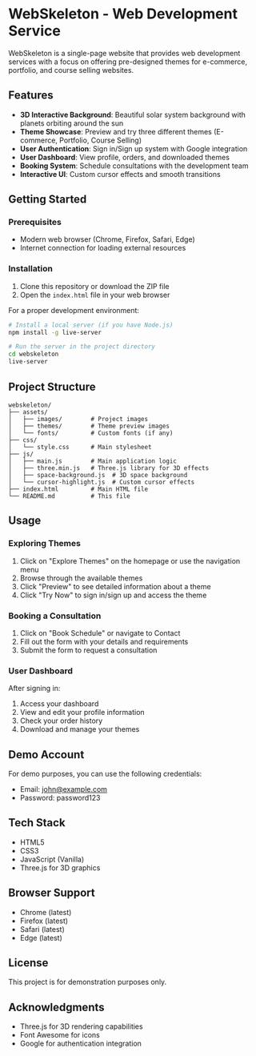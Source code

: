# WebSkeleton - Web Development Service

WebSkeleton is a single-page website that provides web development services with a focus on offering pre-designed themes for e-commerce, portfolio, and course selling websites.

## Features

- **3D Interactive Background**: Beautiful solar system background with planets orbiting around the sun
- **Theme Showcase**: Preview and try three different themes (E-commerce, Portfolio, Course Selling)
- **User Authentication**: Sign in/Sign up system with Google integration
- **User Dashboard**: View profile, orders, and downloaded themes
- **Booking System**: Schedule consultations with the development team
- **Interactive UI**: Custom cursor effects and smooth transitions

## Getting Started

### Prerequisites

- Modern web browser (Chrome, Firefox, Safari, Edge)
- Internet connection for loading external resources

### Installation

1. Clone this repository or download the ZIP file
2. Open the `index.html` file in your web browser

For a proper development environment:

```bash
# Install a local server (if you have Node.js)
npm install -g live-server

# Run the server in the project directory
cd webskeleton
live-server
```

## Project Structure

```
webskeleton/
├── assets/
│   ├── images/        # Project images
│   ├── themes/        # Theme preview images
│   └── fonts/         # Custom fonts (if any)
├── css/
│   └── style.css      # Main stylesheet
├── js/
│   ├── main.js        # Main application logic
│   ├── three.min.js   # Three.js library for 3D effects
│   ├── space-background.js  # 3D space background
│   └── cursor-highlight.js  # Custom cursor effects
├── index.html         # Main HTML file
└── README.md          # This file
```

## Usage

### Exploring Themes

1. Click on "Explore Themes" on the homepage or use the navigation menu
2. Browse through the available themes
3. Click "Preview" to see detailed information about a theme
4. Click "Try Now" to sign in/sign up and access the theme

### Booking a Consultation

1. Click on "Book Schedule" or navigate to Contact
2. Fill out the form with your details and requirements
3. Submit the form to request a consultation

### User Dashboard

After signing in:
1. Access your dashboard
2. View and edit your profile information
3. Check your order history
4. Download and manage your themes

## Demo Account

For demo purposes, you can use the following credentials:
- Email: john@example.com
- Password: password123

## Tech Stack

- HTML5
- CSS3
- JavaScript (Vanilla)
- Three.js for 3D graphics

## Browser Support

- Chrome (latest)
- Firefox (latest)
- Safari (latest)
- Edge (latest)

## License

This project is for demonstration purposes only.

## Acknowledgments

- Three.js for 3D rendering capabilities
- Font Awesome for icons
- Google for authentication integration 